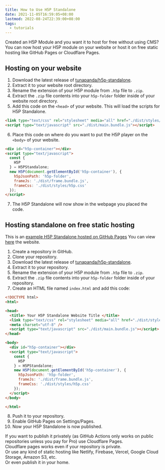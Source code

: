 ```yaml
---
title: How to Use H5P Standalone
date: 2021-11-05T16:59:05+08:00
lastmod: 2022-08-24T22:39:00+08:00
tags:
  - tutorials
---
```

Created an H5P Module and you want it to host for free without using CMS?\
You can now host your H5P module on your website or host it on free static hosting like GitHub Pages or Cloudflare Pages.

## Hosting on your website
1. Download the latest release of [tunapanda/h5p-standalone](https://github.com/tunapanda/h5p-standalone/releases).
2. Extract it to your website root directory.
3. Rename the extension of your H5P module from `.h5p` file to `.zip`.
4. Extract the `.zip` file contents into your `h5p-folder` folder inside of your website root directory.
5. Add this code on the `<head>` of your website. This will load the scripts for H5P Standalone.
```html
<link type="text/css" rel="stylesheet" media="all" href="./dist/styles/h5p.css" />
<script type="text/javascript" src="./dist/main.bundle.js"></script>
```
6. Place this code on where do you want to put the H5P player on the `<body>` of your website.
```html
<div id="h5p-container"></div>
<script type="text/javascript">
  const {
    H5P
  } = H5PStandalone;
  new H5P(document.getElementById('h5p-container'), {
    h5pJsonPath: 'h5p-folder',
    frameJs: './dist/frame.bundle.js',
    frameCss: './dist/styles/h5p.css'
  });
</script>
```
7. The H5P Standalone will now show in the webpage you placed the code.

## Hosting standalone on free static hosting
This is an [example H5P Standalone hosted on GitHub Pages](https://github.com/AnimMouse/h5p-standalone-gh-pages-example)
You can view [here](https://h5p-standalone.44444444.xyz) the website.

1. Create a repository in GitHub.
2. Clone your repository.
3. Download the latest release of [tunapanda/h5p-standalone](https://github.com/tunapanda/h5p-standalone/releases).
4. Extract it to your repository.
5. Rename the extension of your H5P module from `.h5p` file to `.zip`.
6. Extract the `.zip` file contents into your `h5p-folder` folder inside of your repository.
7. Create an HTML file named `index.html` and add this code:
```html
<!DOCTYPE html>
<html>

<head>
  <title> Your H5P Standalone Website Title </title>
  <link type="text/css" rel="stylesheet" media="all" href="./dist/styles/h5p.css" />
  <meta charset="utf-8" />
  <script type="text/javascript" src="./dist/main.bundle.js"></script>
</head>

<body>
  <div id="h5p-container"></div>
  <script type="text/javascript">
    const {
      H5P
    } = H5PStandalone;
    new H5P(document.getElementById('h5p-container'), {
      h5pJsonPath: 'h5p-folder',
      frameJs: './dist/frame.bundle.js',
      frameCss: './dist/styles/h5p.css'
    });
  </script>
</body>

</html>
```
8. Push it to your repository.
9. Enable GitHub Pages on Settings/Pages.
10. Now your H5P Standalone is now published.

If you want to publish it privately (as GitHub Actions only works on public repositories unless you pay for Pro) use Cloudflare Pages.\
Cloudflare pages works even if your repository is private.\
Or use any kind of static hosting like Netlify, Firebase, Vercel, Google Cloud Storage, Amazon S3, etc.\
Or even publish it in your home.